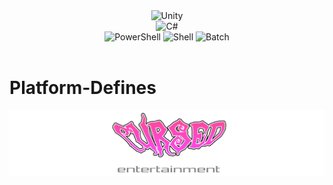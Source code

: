 <div align="center"> 
  <img alt="Unity" src="https://img.shields.io/badge/unity%20-%23323330.svg?&style=for-the-badge&logo=unity&logoColor=white"/>  
</div>
<div align="center">
  <img alt="C#" src="https://img.shields.io/badge/C%23-%23323330.svg?&style=for-the-badge&logo=csharp&logoColor=white"/> 
</div>
<div align="center">
  <img alt="PowerShell" src="https://img.shields.io/badge/PowerShell-%23323330.svg?&style=for-the-badge&logo=powershell&logoColor=white"/>
  <img alt="Shell" src="https://img.shields.io/badge/Shell-%23323330.svg?&style=for-the-badge&logo=gnu-bash&logoColor=white"/>
  <img alt="Batch" src="https://img.shields.io/badge/Batch-%23323330.svg?&style=for-the-badge&logo=windows&logoColor=white"/>
  </div>
<br>

# Platform-Defines

<a href="https://cursed-entertainment.itch.io/" target="_blank">
    <img src="https://github.com/CursedPrograms/cursedentertainment/raw/main/images/logos/logo-wide-grey.png"
        alt="CursedEntertainment Logo">
</a>

